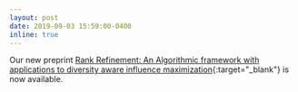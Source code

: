 ```yaml
---
layout: post
date: 2019-09-03 15:59:00-0400
inline: true
---
```


Our new preprint [Rank Refinement: An Algorithmic framework with applications to diversity aware influence maximization](https://drive.google.com/file/d/1E8D2rJNlYuKmMnAJaIyCfXn-dY2QwIdt/view){:target="_blank"} is now available.
